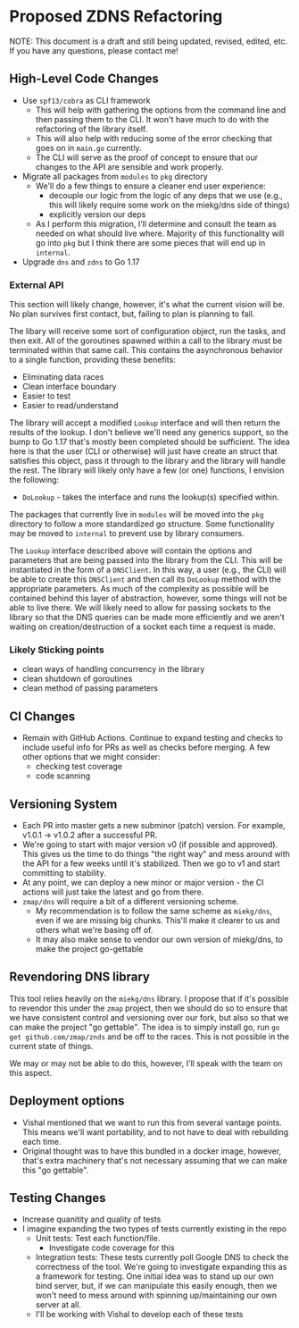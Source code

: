 # Proposed ZDNS Refactoring

NOTE: This document is a draft and still being updated, revised, edited, etc. If you have any questions, please contact me!

## High-Level Code Changes

- Use `spf13/cobra` as CLI framework
    - This will help with gathering the options from the command line and then passing them to the CLI. It won't have much to do with the refactoring of the library itself.
    - This will also help with reducing some of the error checking that goes on in `main.go` currently.
    - The CLI will serve as the proof of concept to ensure that our changes to the API are sensible and work properly.
- Migrate all packages from `modules` to `pkg` directory
    - We'll do a few things to ensure a cleaner end user experience:
        - decouple our logic from the logic of any deps that we use (e.g., this will likely require some work on the miekg/dns side of things)
        - explicitly version our deps
    - As I perform this migration, I'll determine and consult the team as needed on what should live where. Majority of this functionality will go into `pkg` but I think there are some pieces that will end up in `internal`.
- Upgrade `dns` and `zdns` to Go 1.17

### External API

This section will likely change, however, it's what the current vision will be. No plan survives first contact, but, failing to plan is planning to fail.

The libary will receive some sort of configuration object, run the tasks, and then exit. All of the goroutines spawned within a call to the library must be terminated within that same call. This contains the asynchronous behavior to a single function, providing these benefits:

- Eliminating data races
- Clean interface boundary
- Easier to test
- Easier to read/understand

The library will accept a modified `Lookup` interface and will then return the results of the lookup. I don't believe we'll need any generics support, so the bump to Go 1.17 that's mostly been completed should be sufficient. The idea here is that the user (CLI or otherwise) will just have create an struct that satisfies this object, pass it through to the library and the library will handle the rest. The library will likely only have a few (or one) functions, I envision the following:

- `DoLookup` - takes the interface and runs the lookup(s) specified within.

The packages that currently live in `modules` will be moved into the `pkg` directory to follow a more standardized go structure. Some functionality may be moved to `internal` to prevent use by library consumers. 

The `Lookup` interface described above will contain the options and parameters that are being passed into the library from the CLI. This will be instantiated in the form of a `DNSClient`. In this way, a user (e.g., the CLI) will be able to create this `DNSClient` and then call its `DoLookup` method with the appropriate parameters. As much of the complexity as possible will be contained behind this layer of abstraction, however, some things will not be able to live there. We will likely need to allow for passing sockets to the library so that the DNS queries can be made more efficiently and we aren't waiting on creation/destruction of a socket each time a request is made.

### Likely Sticking points
- clean ways of handling concurrency in the library
- clean shutdown of goroutines
- clean method of passing parameters

## CI Changes
- Remain with GitHub Actions. Continue to expand testing and checks to include useful info for PRs as well as checks before merging. A few other options that we might consider:
    - checking test coverage
    - code scanning

## Versioning System
- Each PR into master gets a new subminor (patch) version. For example, v1.0.1 -> v1.0.2 after a successful PR. 
- We're going to start with major version v0 (if possible and approved). This gives us the time to do things "the right way" and mess around with the API for a few weeks until it's stabilized. Then we go to v1 and start committing to stability.
- At any point, we can deploy a new minor or major version - the CI actions will just take the latest and go from there.
- `zmap/dns` will require a bit of a different versioning scheme. 
    - My recommendation is to follow the same scheme as `miekg/dns`, even if we are missing big chunks. This'll make it clearer to us and others what we're basing off of.
    - It may also make sense to vendor our own version of miekg/dns, to make the project go-gettable

## Revendoring DNS library

This tool relies heavily on the `miekg/dns` library. I propose that if it's possible to revendor this under the `zmap` project, then we should do so to ensure that we have consistent control and versioning over our fork, but also so that we can make the project "go gettable". The idea is to simply install go, run `go get github.com/zmap/znds` and be off to the races. This is not possible in the current state of things.

We may or may not be able to do this, however, I'll speak with the team on this aspect.

## Deployment options

- Vishal mentioned that we want to run this from several vantage points. This means we'll want portability, and to not have to deal with rebuilding each time.
- Original thought was to have this bundled in a docker image, however, that's extra machinery that's not necessary assuming that we can make this "go gettable".

## Testing Changes

- Increase quanitity and quality of tests 
- I imagine expanding the two types of tests currently existing in the repo
    - Unit tests: Test each function/file. 
        - Investigate code coverage for this
    - Integration tests: These tests currently poll Google DNS to check the correctness of the tool. We're going to investigate expanding this as a framework for testing. One initial idea was to stand up our own bind server, but, if we can manipulate this easily enough, then we won't need to mess around with spinning up/maintaining our own server at all. 
    - I'll be working with Vishal to develop each of these tests
